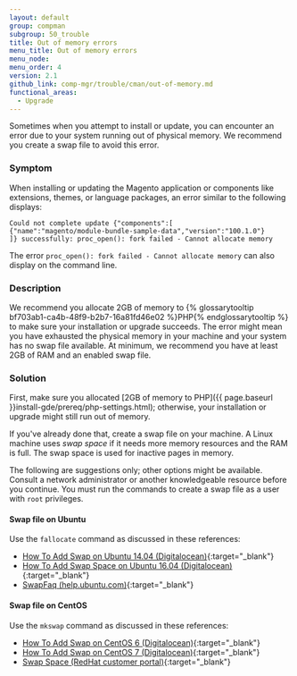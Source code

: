 ```yaml
---
layout: default
group: compman
subgroup: 50_trouble
title: Out of memory errors
menu_title: Out of memory errors
menu_node:
menu_order: 4
version: 2.1
github_link: comp-mgr/trouble/cman/out-of-memory.md
functional_areas:
  - Upgrade
---
```


Sometimes when you attempt to install or update, you can encounter an error due to your system running out of physical memory. We recommend you create a swap file to avoid this error.

### Symptom
When installing or updating the Magento application or components like extensions, themes, or language packages, an error similar to the following displays:

	Could not complete update {"components":[
	{"name":"magento/module-bundle-sample-data","version":"100.1.0"}
	]} successfully: proc_open(): fork failed - Cannot allocate memory

The error `proc_open(): fork failed - Cannot allocate memory` can also display on the command line.

### Description
We recommend you allocate 2GB of memory to {% glossarytooltip bf703ab1-ca4b-48f9-b2b7-16a81fd46e02 %}PHP{% endglossarytooltip %} to make sure your installation or upgrade succeeds. The error might mean you have exhausted the physical memory in your machine and your system has no swap file available. At minimum, we recommend you have at least 2GB of RAM and an enabled swap file.

### Solution
First, make sure you allocated [2GB of memory to PHP]({{ page.baseurl }}install-gde/prereq/php-settings.html); otherwise, your installation or upgrade might still run out of memory.

If you've already done that, create a swap file on your machine. A Linux machine uses *swap space* if it needs more memory resources and the RAM is full. The swap space is used for inactive pages in memory.

The following are suggestions only; other options might be available. Consult a network administrator or another knowledgeable resource before you continue. You must run the commands to create a swap file as a user with `root` privileges.

#### Swap file on Ubuntu
Use the `fallocate` command as discussed in these references:

*	[How To Add Swap on Ubuntu 14.04 (Digitalocean)](https://www.digitalocean.com/community/tutorials/how-to-add-swap-on-ubuntu-14-04){:target="_blank"}
*	[How To Add Swap Space on Ubuntu 16.04 (Digitalocean)](https://www.digitalocean.com/community/tutorials/how-to-add-swap-space-on-ubuntu-16-04){:target="_blank"}
*	[SwapFaq (help.ubuntu.com)](https://help.ubuntu.com/community/SwapFaq){:target="_blank"}

#### Swap file on CentOS
Use the `mkswap` command as discussed in these references:

*	[How To Add Swap on CentOS 6 (Digitalocean)](https://www.digitalocean.com/community/tutorials/how-to-add-swap-on-centos-6){:target="_blank"}
*	[How To Add Swap on CentOS 7 (Digitalocean)](https://www.digitalocean.com/community/tutorials/how-to-add-swap-on-centos-7){:target="_blank"}
*	[Swap Space (RedHat customer portal)](https://access.redhat.com/documentation/en-US/Red_Hat_Enterprise_Linux/6/html/Storage_Administration_Guide/ch-swapspace.html){:target="_blank"}
